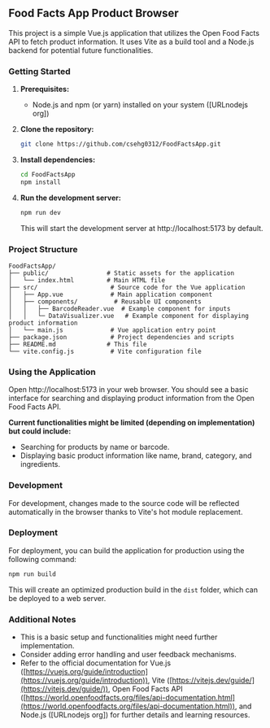 ## Food Facts App Product Browser

This project is a simple Vue.js application that utilizes the Open Food Facts API to fetch product information. It uses Vite as a build tool and a Node.js backend for potential future functionalities.

### Getting Started

1. **Prerequisites:**
   - Node.js and npm (or yarn) installed on your system ([URLnodejs org])
2. **Clone the repository:**

   ```bash
   git clone https://github.com/csehg0312/FoodFactsApp.git
   ```

3. **Install dependencies:**

   ```bash
   cd FoodFactsApp
   npm install
   ```

4. **Run the development server:**

   ```bash
   npm run dev
   ```

   This will start the development server at http://localhost:5173 by default.

### Project Structure

```
FoodFactsApp/
├── public/                # Static assets for the application
│   └── index.html         # Main HTML file
├── src/                    # Source code for the Vue application
│   ├── App.vue             # Main application component
│   ├── components/          # Reusable UI components
│   │   ├── BarcodeReader.vue  # Example component for inputs
│   │   └─ DataVisualizer.vue   # Example component for displaying product information
│   └── main.js             # Vue application entry point
├── package.json            # Project dependencies and scripts
├── README.md              # This file
└── vite.config.js          # Vite configuration file
```

### Using the Application

Open http://localhost:5173 in your web browser. You should see a basic interface for searching and displaying product information from the Open Food Facts API.

**Current functionalities might be limited (depending on implementation) but could include:**

- Searching for products by name or barcode.
- Displaying basic product information like name, brand, category, and ingredients.

### Development

For development, changes made to the source code will be reflected automatically in the browser thanks to Vite's hot module replacement.

### Deployment

For deployment, you can build the application for production using the following command:

```bash
npm run build
```

This will create an optimized production build in the `dist` folder, which can be deployed to a web server.

### Additional Notes

- This is a basic setup and functionalities might need further implementation.
- Consider adding error handling and user feedback mechanisms.
- Refer to the official documentation for Vue.js ([https://vuejs.org/guide/introduction](https://vuejs.org/guide/introduction)), Vite ([https://vitejs.dev/guide/](https://vitejs.dev/guide/)), Open Food Facts API ([https://world.openfoodfacts.org/files/api-documentation.html](https://world.openfoodfacts.org/files/api-documentation.html)), and Node.js ([URLnodejs org]) for further details and learning resources.
